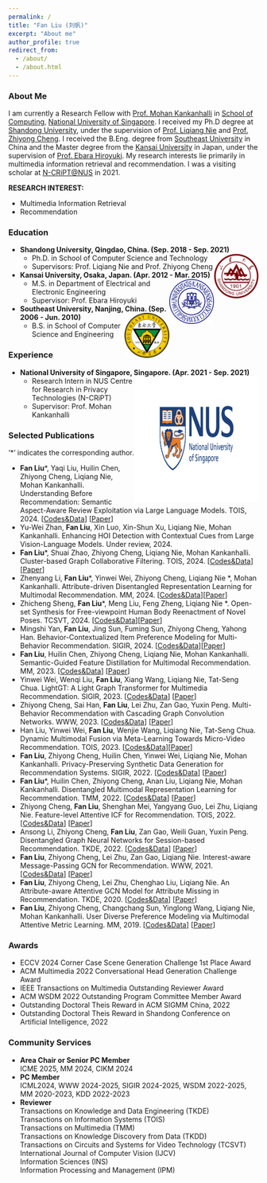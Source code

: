 ```yaml
---
permalink: /
title: "Fan Liu (刘帆)"
excerpt: "About me"
author_profile: true
redirect_from: 
  - /about/
  - /about.html
---
```


### About Me
I am currently a Research Fellow with [Prof. Mohan Kankanhalli](https://www.comp.nus.edu.sg/~mohan/) in [School of Computing](https://www.comp.nus.edu.sg/), [National University of Singapore](https://www.nus.edu.sg/). I received my Ph.D degree at [Shandong University](https://www.sdu.edu.cn/), under the supervision of [Prof. Liqiang Nie](https://liqiangnie.github.io/index.html) and [Prof. Zhiyong Cheng](https://sites.google.com/view/zycheng). I received the B.Eng. degree from [Southeast University](https://www.seu.edu.cn/) in China and the Master degree from the [Kansai University](https://www.kansai-u.ac.jp/) in Japan, under the supervision of [Prof. Ebara Hiroyuki](https://gakujo.kansai-u.ac.jp/profile/en/3b9d26c7eb2cecuf4f1fdf+f7077b.html). My research interests lie primarily in multimedia information retrieval and recommendation. I was a visiting scholar at [N-CRiPT@NUS](https://ncript.comp.nus.edu.sg/) in 2021.

<b>RESEARCH INTEREST:</b>
* Multimedia Information Retrieval 
* Recommendation

### Education
- **Shandong University, Qingdao, China. (Sep. 2018 - Sep. 2021)** <img align="Right" src="images/SDU_logo.png" width="90" height="90"/>
  - Ph.D. in School of Computer Science and Technology 
  - Supervisors: Prof. Liqiang Nie and Prof. Zhiyong Cheng 
- **Kansai University, Osaka, Japan. (Apr. 2012 - Mar. 2015)** <img align="Right" src="images/KU_logo.jpg" width="90" height="90"/>
  - M.S. in Department of Electrical and Electronic Engineering
  - Supervisor: Prof. Ebara Hiroyuki
-  **Southeast University, Nanjing, China. (Sep. 2006 - Jun. 2010)** <img align="Right" src="images/SEU_logo.png" width="90" height="90"/>
   - B.S. in School of Computer Science and Engineering
 
### Experience
* **National University of Singapore, Singapore. (Apr. 2021 - Sep. 2021)** <img align="Right" src="images/NUS_logo2.jpg" width="250" height="250"/>
  * Research Intern in NUS Centre for Research in Privacy Technologies (N-CRiPT) 
  * Supervisor: Prof. Mohan Kankanhalli
    
### Selected Publications
‘*’ indicates the corresponding author.

* **Fan Liu***, Yaqi Liu, Huilin Chen, Zhiyong Cheng, Liqiang Nie, Mohan Kankanhalli. Understanding Before Recommendation: Semantic Aspect-Aware Review Exploitation via Large Language Models. TOIS, 2024. [[Codes&Data](https://github.com/HuilinChenJN/LLMSAGCN)] [[Paper](https://arxiv.org/pdf/2312.16275)]
* Yu-Wei Zhan, **Fan Liu**, Xin Luo, Xin-Shun Xu, Liqiang Nie, Mohan Kankanhalli. Enhancing HOI Detection with Contextual Cues from Large Vision-Language Models. Under review, 2024.
* **Fan Liu***, Shuai Zhao, Zhiyong Cheng, Liqiang Nie, Mohan Kankanhalli. Cluster-based Graph Collaborative Filtering. TOIS, 2024. [[Codes&Data](https://github.com/zhao254014/ClusterGCF)][[Paper](https://dl.acm.org/doi/abs/10.1145/3687481)]
* Zhenyang Li, **Fan Liu***, Yinwei Wei, Zhiyong Cheng, Liqiang Nie *, Mohan Kankanhalli. Attribute-driven Disentangled Representation Learning for Multimodal Recommendation. MM, 2024. [[Codes&Data](https://github.com/SDLZY/AD-DRL)][[Paper](https://dl.acm.org/doi/pdf/10.1145/3664647.3681148)]
* Zhicheng Sheng, **Fan Liu***, Meng Liu, Feng Zheng, Liqiang Nie *. Open-set Synthesis for Free-viewpoint Human Body Reenactment of Novel Poses. TCSVT, 2024. [[Codes&Data]()][[Paper](https://ieeexplore.ieee.org/abstract/document/10613821)]
* Mingshi Yan, **Fan Liu**, Jing Sun, Fuming Sun, Zhiyong Cheng, Yahong Han. Behavior-Contextualized Item Preference Modeling for Multi-Behavior Recommendation. SIGIR, 2024.  [[Codes&Data](https://github.com/MingshiYan/BIPN)][[Paper](https://arxiv.org/abs/2404.18166)]
* **Fan Liu**, Huilin Chen, Zhiyong Cheng, Liqiang Nie, Mohan Kankanhalli. Semantic-Guided Feature Distillation for Multimodal
Recommendation. MM, 2023. [[Codes&Data](https://github.com/HuilinChenJN/SGFD)] [[Paper](https://arxiv.org/pdf/2308.03113.pdf)]
* Yinwei Wei, Wenqi Liu, **Fan Liu**, Xiang Wang, Liqiang Nie, Tat-Seng Chua. LightGT: A Light Graph Transformer for Multimedia Recommendation. SIGIR, 2023. [[Codes&Data](https://github.com/Liuwq-bit/LightGT)] [[Paper](https://dl.acm.org/doi/abs/10.1145/3539618.3591716)]
* Zhiyong Cheng, Sai Han, **Fan Liu**, Lei Zhu, Zan Gao, Yuxin Peng. Multi-Behavior Recommendation with Cascading Graph Convolution Networks. WWW, 2023. [[Codes&Data](https://github.com/SS-00-SS/MBCGCN)] [[Paper](https://arxiv.org/pdf/2303.15720.pdf)]
* Han Liu, Yinwei Wei, **Fan Liu**, Wenjie Wang, Liqiang Nie, Tat-Seng Chua. Dynamic Multimodal Fusion via Meta-Learning Towards Micro-Video Recommendation. TOIS, 2023. [[Codes&Data](https://github.com/hanliu95/MetaMMF)][[Paper](https://dl.acm.org/doi/pdf/10.1145/3617827)]
* **Fan Liu**, Zhiyong Cheng, Huilin Chen, Yinwei Wei, Liqiang Nie, Mohan Kankanhalli. Privacy-Preserving Synthetic Data Generation for Recommendation Systems. SIGIR, 2022. [[Codes&Data](https://github.com/HuilinChenJN/UPC-SDG)] [[Paper](https://dl.acm.org/doi/abs/10.1145/3477495.3532044)]
* **Fan Liu***, Huilin Chen, Zhiyong Cheng, Anan Liu, Liqiang Nie, Mohan Kankanhalli. Disentangled Multimodal Representation Learning for Recommendation. TMM, 2022. [[Codes&Data](https://github.com/liufancs/DMRL)] [[Paper](https://arxiv.org/abs/2203.05406)]
* Zhiyong Cheng, **Fan Liu**, Shenghan Mei, Yangyang Guo, Lei Zhu, Liqiang Nie. Feature-level Attentive ICF for Recommendation. TOIS, 2022. [[Codes&Data](https://github.com/liufancs/FLA)] [[Paper](https://arxiv.org/abs/2102.10745)]
* Ansong Li, Zhiyong Cheng, **Fan Liu**, Zan Gao, Weili Guan, Yuxin Peng. Disentangled Graph Neural Networks for Session-based Recommendation. TKDE, 2022. [[Codes&Data](https://github.com/AnsongLi/Disen-GNN)] [[Paper](https://arxiv.org/abs/2201.03482)]
* **Fan Liu**, Zhiyong Cheng, Lei Zhu, Zan Gao, Liqiang Nie. Interest-aware Message-Passing GCN for Recommendation. WWW, 2021. [[Codes&Data](https://github.com/liufancs/IMP_GCN)] [[Paper](https://arxiv.org/pdf/2102.10044.pdf)]
* **Fan Liu**, Zhiyong Cheng, Lei Zhu, Chenghao Liu, Liqiang Nie. An Attribute-aware Attentive GCN Model for Attribute Missing in Recommendation. TKDE, 2020. [[Codes&Data](https://github.com/liufancs/a2_gcn)] [[Paper](https://ieeexplore.ieee.org/document/9272360)]
* **Fan Liu**, Zhiyong Cheng, Changchang Sun, Yinglong Wang, Liqiang Nie, Mohan Kankanhalli. User Diverse Preference Modeling via Multimodal Attentive Metric Learning. MM, 2019. [[Codes&Data](https://github.com/liufancs/MAML)] [[Paper](https://arxiv.org/abs/1908.07738)]

### Awards
* ECCV 2024 Corner Case Scene Generation Challenge 1st Place Award
* ACM Multimedia 2022 Conversational Head Generation Challenge Award
* IEEE Transactions on Multimedia Outstanding Reviewer Award
* ACM WSDM 2022 Outstanding Program Committee Member Award
* Outstanding Doctoral Theis Reward in ACM SIGMM China, 2022
* Outstanding Doctoral Theis Reward in Shandong Conference on Artificial Intelligence, 2022






### Community Services
* **Area Chair or Senior PC Member**  
ICME 2025, MM 2024, CIKM 2024
* **PC Member**  
ICML2024, WWW 2024-2025, SIGIR 2024-2025, WSDM 2022-2025, MM 2020-2023, KDD 2022-2023
* **Reviewer**  
Transactions on Knowledge and Data Engineering (TKDE)  
Transactions on Information Systems (TOIS)  
Transactions on Multimedia (TMM)  
Transactions on Knowledge Discovery from Data (TKDD)  
Transactions on Circuits and Systems for Video Technology
 (TCSVT)  
International Journal of Computer Vision (IJCV)  
Information Sciences (INS)  
Information Processing and Management (IPM)  


